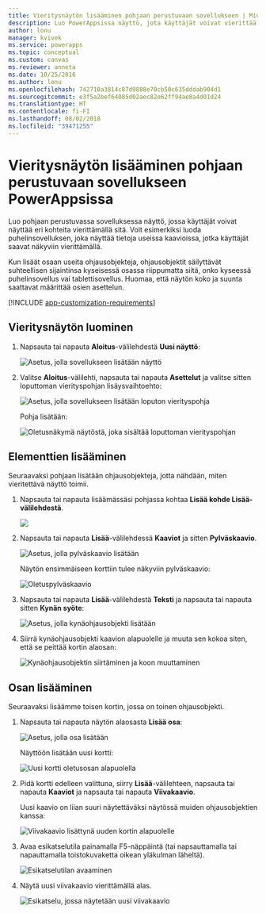 ```yaml
---
title: Vieritysnäytön lisääminen pohjaan perustuvaan sovellukseen | Microsoft Docs
description: Luo PowerAppsissa näyttö, jota käyttäjät voivat vierittää näyttääkseen enemmän sisältötyyppejä kuin mitä näytölle kerralla mahtuu pohjaan perustuvassa sovelluksessa.
author: lonu
manager: kvivek
ms.service: powerapps
ms.topic: conceptual
ms.custom: canvas
ms.reviewer: anneta
ms.date: 10/25/2016
ms.author: lonu
ms.openlocfilehash: 742710a3814c87d9888e70cb50c635dddab904d1
ms.sourcegitcommit: e3f5a2bef64085d02aec82e62ff94ae8a4d01d24
ms.translationtype: HT
ms.contentlocale: fi-FI
ms.lasthandoff: 08/02/2018
ms.locfileid: "39471255"
---
```

# <a name="add-a-scrolling-screen-to-a-canvas-app-in-powerapps"></a>Vieritysnäytön lisääminen pohjaan perustuvaan sovellukseen PowerAppsissa

Luo pohjaan perustuvassa sovelluksessa näyttö, jossa käyttäjät voivat näyttää eri kohteita vierittämällä sitä. Voit esimerkiksi luoda puhelinsovelluksen, joka näyttää tietoja useissa kaavioissa, jotka käyttäjät saavat näkyviin vierittämällä.

Kun lisäät osaan useita ohjausobjekteja, ohjausobjektit säilyttävät suhteellisen sijaintinsa kyseisessä osassa riippumatta siitä, onko kyseessä puhelinsovellus vai tablettisovellus. Huomaa, että näytön koko ja suunta saattavat määrittää osien asettelun.  

[!INCLUDE [app-customization-requirements](../../includes/app-customization-requirements.md)]

## <a name="create-a-scrolling-screen"></a>Vieritysnäytön luominen

1. Napsauta tai napauta **Aloitus**-välilehdestä **Uusi näyttö**:

    ![Asetus, jolla sovellukseen lisätään näyttö][1]

2. Valitse **Aloitus**-välilehti, napsauta tai napauta **Asettelut** ja valitse sitten loputtoman vierityspohjan lisäysvaihtoehto:  
   
    ![Asetus, jolla sovellukseen lisätään loputon vierityspohja][2]
   
    Pohja lisätään:  
   
    ![Oletusnäkymä näytöstä, joka sisältää loputtoman vierityspohjan][3]

## <a name="add-elements"></a>Elementtien lisääminen
Seuraavaksi pohjaan lisätään ohjausobjekteja, jotta nähdään, miten vieritettävä näyttö toimii.

1. Napsauta tai napauta lisäämässäsi pohjassa kohtaa **Lisää kohde Lisää-välilehdestä**.
   
    ![][4]
2. Napsauta tai napauta **Lisää**-välilehdessä **Kaaviot** ja sitten **Pylväskaavio**.
   
    ![Asetus, jolla pylväskaavio lisätään][5]
   
    Näytön ensimmäiseen korttiin tulee näkyviin pylväskaavio:  
   
    ![Oletuspylväskaavio][7]
3. Napsauta tai napauta **Lisää**-välilehdestä **Teksti** ja napsauta tai napauta sitten **Kynän syöte**:  
   
    ![Asetus, jolla kynäohjausobjekti lisätään][8]
4. Siirrä kynäohjausobjekti kaavion alapuolelle ja muuta sen kokoa siten, että se peittää kortin alaosan:  
   
    ![Kynäohjausobjektin siirtäminen ja koon muuttaminen][9]

## <a name="add-a-section"></a>Osan lisääminen
Seuraavaksi lisäämme toisen kortin, jossa on toinen ohjausobjekti.

1. Napsauta tai napauta näytön alaosasta **Lisää osa**:  
   
    ![Asetus, jolla osa lisätään][10]
   
    Näyttöön lisätään uusi kortti:  
   
    ![Uusi kortti oletusosan alapuolella][11]
2. Pidä kortti edelleen valittuna, siirry **Lisää**-välilehteen, napsauta tai napauta **Kaaviot** ja napsauta tai napauta **Viivakaavio**.
   
    Uusi kaavio on liian suuri näytettäväksi näytössä muiden ohjausobjektien kanssa:  
   
    ![Viivakaavio lisättynä uuden kortin alapuolelle][12]
3. Avaa esikatselutila painamalla F5-näppäintä (tai napsauttamalla tai napauttamalla toistokuvaketta oikean yläkulman läheltä).
   
    ![Esikatselutilan avaaminen](./media/add-scrolling-screen/open-preview.png)
4. Näytä uusi viivakaavio vierittämällä alas.  
   
    ![Esikatselu, jossa näytetään uusi viivakaavio][13]

[1]: ./media/add-scrolling-screen/add-screen.png
[2]: ./media/add-scrolling-screen/add-canvas.png
[3]: ./media/add-scrolling-screen/default-canvas.png
[4]: ./media/add-scrolling-screen/insert-visual.png
[5]: ./media/add-scrolling-screen/add-chart.png
[7]: ./media/add-scrolling-screen/default-chart.png
[8]: ./media/add-scrolling-screen/add-pen.png
[9]: ./media/add-scrolling-screen/move-resize-pen.png
[10]: ./media/add-scrolling-screen/add-section.png
[11]: ./media/add-scrolling-screen/new-card.png
[12]: ./media/add-scrolling-screen/add-line-chart.png
[13]: ./media/add-scrolling-screen/line-chart-preview.png
